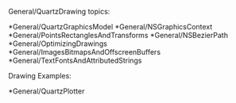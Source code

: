 

General/QuartzDrawing topics:

*General/QuartzGraphicsModel
*General/NSGraphicsContext
*General/PointsRectanglesAndTransforms
*General/NSBezierPath
*General/OptimizingDrawings
*General/ImagesBitmapsAndOffscreenBuffers
*General/TextFontsAndAttributedStrings


Drawing Examples:


*General/QuartzPlotter